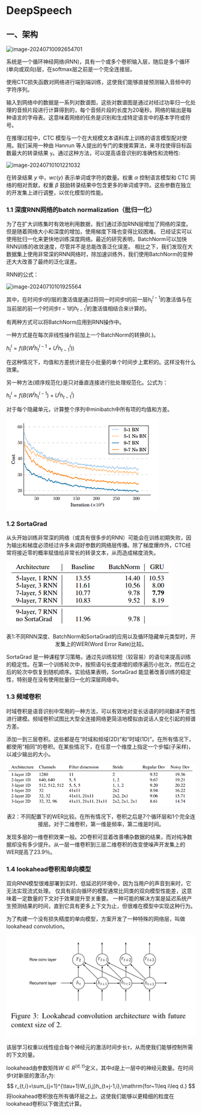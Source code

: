 # DeepSpeech

## 一、架构

![image-20240710092654701](C:\Users\jdsxj\AppData\Roaming\Typora\typora-user-images\image-20240710092654701.png)



系统是一个循环神经网络(RNN)，具有一个或多个卷积输入层，随后是多个循环(单向或双向)层，在softmax层之前是一个完全连接层。

使用CTC损失函数对网络进行端到端训练，这使我们能够直接预测输入音频中的字符序列。

输入到网络中的数据是一系列对数谱图，这些对数谱图是通过对经过功率归一化处理的音频片段进行计算得到的，每个音频片段的长度为20毫秒。网络的输出是每种语言的字母表。这意味着网络的任务是识别和生成特定语言中的基本字符或符号。

在推理过程中，CTC 模型与一个在大规模文本语料库上训练的语言模型配对使用。我们采用一种由 Hannun 等人提出的专门的束搜索算法，来寻找使得目标函数最大的转录结果 `y`。通过这种方法，可以提高语音识别的准确性和流畅性:

![image-20240710101221032](C:\Users\jdsxj\AppData\Roaming\Typora\typora-user-images\image-20240710101221032.png)

在转录结果 $y$ 中，$wc(y)$ 表示单词或字符的数量。权重 $α$ 控制语言模型和 CTC 网络的相对贡献，权重 $\beta$ 鼓励转录结果中包含更多的单词或字符。这些参数在独立的开发集上进行调整，以优化模型的性能。

### 1.1 深度RNN网络的batch normalization（批归一化）

为了在扩大训练集时有效地利用数据，我们通过添加RNN层增加了网络的深度。但是随着网络大小和深度的增加，使用梯度下降也变得比较困难。
已经证实可以使用批归一化来更快地训练深度网络。最近的研究表明，BatchNorm可以加快RNN训练的收敛速度，尽管并不是总能改善泛化误差。
相比之下，我们发现在大数据集上使用非常深的RNN网络时，除加速训练外，我们使用BatchNorm的变种还大大改善了最终的泛化误差。

RNN的公式：

![image-20240710101925564](C:\Users\jdsxj\AppData\Roaming\Typora\typora-user-images\image-20240710101925564.png)

其中，在时间步$t$的$l$层的激活值是通过将同一时间步t的前一层$h_t^{l-1}$的激活值与在当前层的前一个时间步$t-1$的$h_{t-1}^l$的激活值相结合来计算的。

有两种方式可以将BatchNorm应用到RNN操作中。

一种方式是在每次非线性操作前加上一个BatchNorm的转换$B(.)$。

$h_t^l=f(B(W^lh_t^{l-1}+U^lh_{t-1}^l))$

在这种情况下，均值和方差统计是在小批量的单个时间步上累积的。这样没有什么效果。

另一种方法(顺序规范化)是只对垂直连接进行批处理规范化。公式为：

$h_t^l=f(B(W^lh_t^{l-1})+U^lh_{t-1}^l)$

对于每个隐藏单元，计算整个序列中minibatch中所有项的均值和方差。

![image-20240710141811268](DeepSpeech.assets/image-20240710141811268.png)

### 1.2 SortaGrad

从头开始训练非常深的网络（或具有很多步的RNN）可能会在训练初期失败，因为输出和梯度必须经过许多未调好参数的网络层传播。除了梯度爆炸外，CTC经常将接近零的概率赋值给非常长的转录文本，从而造成梯度消失。

![image-20240710141952761](DeepSpeech.assets/image-20240710141952761.png)

<center>
    表1:不同RNN深度、BatchNorm和SortaGrad的应用以及循环隐藏单元类型时，开发集上的WER(Word Error Rate)比较。
</center>

SortaGrad 是一种课程学习策略，通过先训练较短（较容易）的语句来提高训练的稳定性。在第一个训练轮次中，按照语句长度递增的顺序遍历小批次，然后在之后的轮次中恢复到随机顺序。实验结果表明，SortaGrad 能显著改善训练的稳定性，特别是在没有使用批量归一化的深层网络中。

### 1.3 频域卷积

时域卷积是语音识别中常用的一种方法，可以有效地对变长话语的时间翻译不变性进行建模。频域卷积试图比大型全连接网络更简洁地模拟由说话人变化引起的频谱方差。

添加一到三层卷积。这些都是在“时域和频域(2D)”和“时域(1D)”。在所有情况下，都使用“相同”的卷积。在某些情况下，在任意一个维度上指定一个步幅(子采样)，以减少输出的大小。

![image-20240710143237890](DeepSpeech.assets/image-20240710143237890.png)

<center>
表2：不同配置下的WER比较。在所有情况下，卷积之后是7个循环层和1个完全连接层。对于二维卷积，第一维是频率，第二维是时间。
</center>

发现多层的一维卷积效果一般。2D卷积可显着改善嘈杂数据的结果，而对纯净数据却没有多少提升。从一层一维卷积到三层二维卷积的改变使噪声开发集上的WER提高了23.9％。

### 1.4 lookahead卷积和单向模型

双向RNN模型很难部署到实时、低延迟的环境中，因为当用户的声音到来时，它无法实现流式处理。
仅具有前向循环的模型通常比同类的双向模型性能差，这意味着一定数量的下文对于效果提升至关重要。
一种可能的解决方案是延迟系统产生预测结果的时间，直到它具有更多上下文为止，但很难在模型中实现这种行为。

为了构建一个没有损失精度的单向模型，方案开发了一种特殊的网络层，叫做lookahead convolution。

![img](DeepSpeech.assets/802043-20200824165314778-1593137486.png)

该层学习权重以线性组合每个神经元的激活时间步长$\tau$，从而使我们能够控制所需的下文的量。

lookahead由参数矩阵$W \in R^{(d,\tau)}$定义，其中d是上一层中的神经元数量。在时间步t对新层的激活$r_t$为:
$$
r_{t,i}=\sum_{j=1}^{\tau+1}W_{i,j}h_{t+j-1,i},\mathrm{for~1\leq i\leq d.}
$$
将lookahead卷积放在所有循环层之上。这使我们能够以更精细的粒度在lookahead卷积以下做流式计算。
